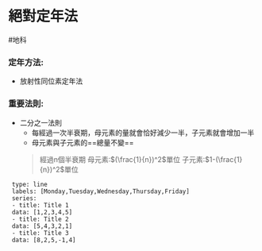 # 絕對定年法
#地科 

### 定年方法:
- 放射性同位素定年法
### 重要法則:
- 二分之一法則
	- 每經過一次半衰期，母元素的量就會恰好減少一半，子元素就會增加一半
	- 母元素與子元素的==總量不變==
	>經過n個半衰期
	>母元素:$(\frac{1}{n})^2$單位
	>子元素:$1-(\frac{1}{n})^2$單位
```chart
 type: line
 labels: [Monday,Tuesday,Wednesday,Thursday,Friday]
 series:
 - title: Title 1
 data: [1,2,3,4,5]
 - title: Title 2
 data: [5,4,3,2,1]
 - title: Title 3
 data: [8,2,5,-1,4]
 ```